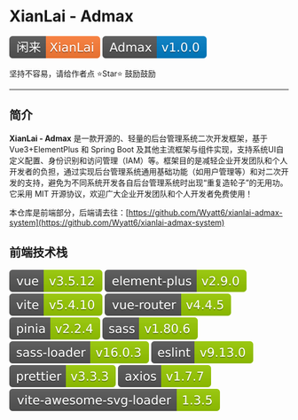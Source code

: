 # XianLai - Admax

![](./docs/xianlai-badge.svg) ![](./docs/admax-version-badge.svg)

坚持不容易，请给作者点 ⭐️Star⭐️ 鼓励鼓励

---

## 简介

**XianLai - Admax** 是一款开源的、轻量的后台管理系统二次开发框架，基于 Vue3+ElementPlus 和 Spring Boot 及其他主流框架与组件实现，支持系统UI自定义配置、身份识别和访问管理（IAM）等。框架目的是减轻企业开发团队和个人开发者的负担，通过实现后台管理系统通用基础功能（如用户管理等）和对二次开发的支持，避免为不同系统开发各自后台管理系统时出现“重复造轮子”的无用功。它采用 MIT 开源协议，欢迎广大企业开发团队和个人开发者免费使用！

本仓库是前端部分，后端请去往：[https://github.com/Wyatt6/xianlai-admax-system](https://github.com/Wyatt6/xianlai-admax-system)

## 前端技术栈

![](./docs/techstack_vue.svg) ![](./docs/techstack_element-plus.svg) ![](./docs/techstack_vite.svg) ![](./docs/techstack_vue-router.svg) ![](./docs/techstack_pinia.svg) ![](./docs/techstack_sass.svg) ![](./docs/techstack_sass-loader.svg) ![](./docs/techstack_eslint.svg) ![](./docs/techstack_prettier.svg) ![](./docs/techstack_axios.svg) ![](./docs/techstack_vite-awesome-svg-loader.svg)

